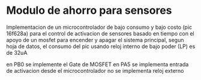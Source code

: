 
# Modulo de ahorro para sensores

Implementacion de un microcontrolador de bajo consumo y bajo costo (pic 16f628a) para el control de activacion de sensores basado en tiempo con el apoyo de un mosfet para encender y apagar el sistema principal, segun hoja de datos, el consumo del pic usando reloj interno de bajo poder (LP) es de 32uA

en PB0 se implemente el Gate de MOSFET
en PA5 se implementa entrada de activacion desde el microcontrolador
no se implementa reloj externo


